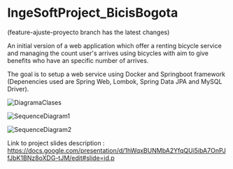 # IngeSoftProject_BicisBogota

(feature-ajuste-proyecto branch has the latest changes)

An initial version of a web application which offer a renting bicycle service and  managing the count user's arrives using bicycles with aim to give benefits who have an specific number of arrives.

The goal is to setup a web service using Docker and Springboot framework (Depenencies used are Spring Web, Lombok, Spring Data JPA and MySQL Driver). 

![DiagramaClases](https://user-images.githubusercontent.com/49048548/205450662-0cf21e30-3cb5-4bf6-b169-8660861cca40.png)

![SequenceDiagram1](https://user-images.githubusercontent.com/49048548/203198213-4d83992d-c372-4def-88e2-d5b87e47a293.png)

![SequenceDiagram2](https://user-images.githubusercontent.com/49048548/203198893-ef77af9b-2426-47e8-bc87-006b627c2251.PNG)


Link to project slides description : https://docs.google.com/presentation/d/1hWqxBUNMbA2YfqQUi5ibA7OnPJfJbK1BNz8oXDG-tJM/edit#slide=id.p


